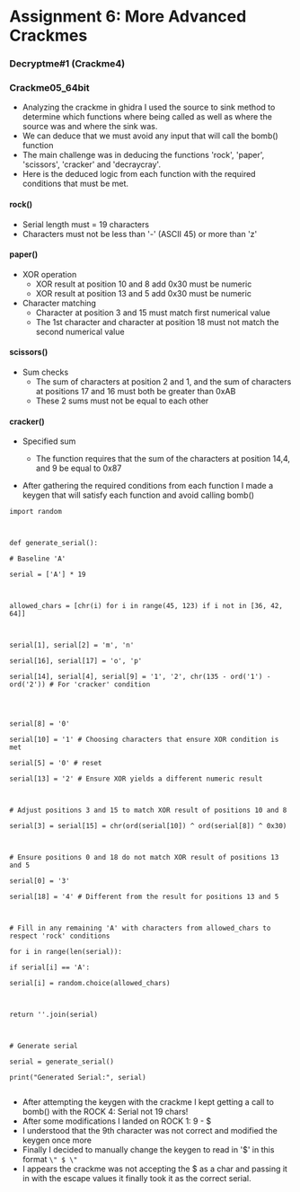 # Assignment 6: More Advanced Crackmes

### Decryptme#1 (Crackme4)





### Crackme05_64bit

- Analyzing the crackme in ghidra I used the source to sink method to determine which functions where being called as well as where the source was and where the sink was.
- We can deduce that we must avoid any input that will call the bomb() function
- The main challenge was in deducing the functions 'rock', 'paper', 'scissors', 'cracker' and 'decraycray'.
- Here is the deduced logic from each function with the required conditions that must be met.

#### rock()
- Serial length must = 19 characters
- Characters must not be less than '-' (ASCII 45) or more than 'z'

#### paper()
- XOR operation
	- XOR result at position 10 and 8 add 0x30 must be numeric
	- XOR result at position 13 and 5 add 0x30 must be numeric
- Character matching
	- Character at position 3 and 15 must match first numerical value
	- The 1st character and character at position 18 must not match the second numerical value

#### scissors()
- Sum checks
	- The sum of characters at position 2 and 1, and the sum of characters at positions 17 and 16 must both be greater than 0xAB
	- These 2 sums must not be equal to each other

#### cracker()
- Specified sum
	- The function requires that the sum of the characters at position 14,4, and 9 be equal to 0x87

- After gathering the required conditions from each function I made a keygen that will satisfy each function and avoid calling bomb()

```
import random

  

def generate_serial():

# Baseline 'A'

serial = ['A'] * 19

  

allowed_chars = [chr(i) for i in range(45, 123) if i not in [36, 42, 64]]

  

serial[1], serial[2] = 'm', 'n'

serial[16], serial[17] = 'o', 'p'

serial[14], serial[4], serial[9] = '1', '2', chr(135 - ord('1') - ord('2')) # For 'cracker' condition

  
  

serial[8] = '0'

serial[10] = '1' # Choosing characters that ensure XOR condition is met

serial[5] = '0' # reset

serial[13] = '2' # Ensure XOR yields a different numeric result

  

# Adjust positions 3 and 15 to match XOR result of positions 10 and 8

serial[3] = serial[15] = chr(ord(serial[10]) ^ ord(serial[8]) ^ 0x30)

  

# Ensure positions 0 and 18 do not match XOR result of positions 13 and 5

serial[0] = '3'

serial[18] = '4' # Different from the result for positions 13 and 5

  

# Fill in any remaining 'A' with characters from allowed_chars to respect 'rock' conditions

for i in range(len(serial)):

if serial[i] == 'A':

serial[i] = random.choice(allowed_chars)

  

return ''.join(serial)

  

# Generate serial

serial = generate_serial()

print("Generated Serial:", serial)


```

- After attempting the keygen with the crackme I kept getting a call to bomb() with the ROCK 4: Serial not 19 chars!
- After some modifications I landed on ROCK 1: 9 - $
- I understood that the 9th character was not correct and modified the keygen once more
- Finally I decided to manually change the keygen to read in '$' in this format ``` \" $ \" ```
- I appears the crackme was not accepting the $ as a char and passing it in with the escape values it finally took it as the correct serial.
